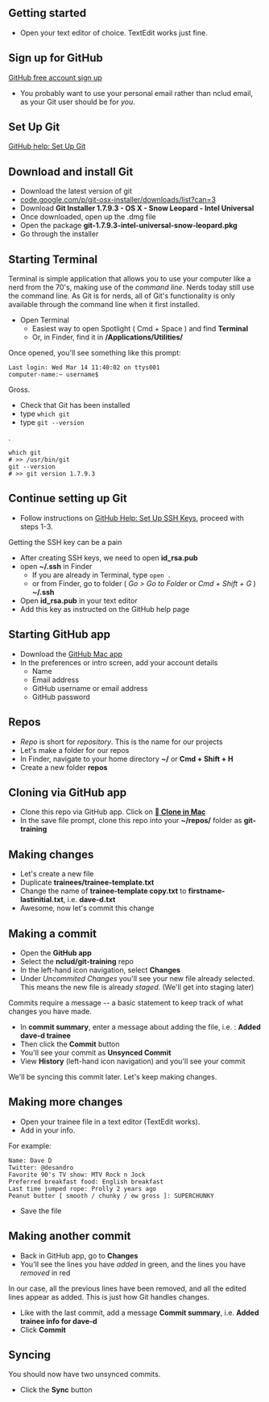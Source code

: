 ## Getting started

+ Open your text editor of choice. TextEdit works just fine.

## Sign up for GitHub

[GitHub free account sign up](https://github.com/signup/free)

+ You probably want to use your personal email rather than nclud email, as your Git user should be for _you_.

## Set Up Git

[GitHub help: Set Up Git](http://help.github.com/mac-set-up-git/)

## Download and install Git

+ Download the latest version of git
+ [code.google.com/p/git-osx-installer/downloads/list?can=3](http://code.google.com/p/git-osx-installer/downloads/list?can=3)
+ Download **Git Installer 1.7.9.3 - OS X - Snow Leopard - Intel Universal**
+ Once downloaded, open up the .dmg file
+ Open the package **git-1.7.9.3-intel-universal-snow-leopard.pkg**
+ Go through the installer

## Starting Terminal

Terminal is simple application that allows you to use your computer like a nerd from the 70's, making use of the _command line_. Nerds today still use the command line. As Git is for nerds, all of Git's functionality is only available through the command line when it first installed.

+ Open Terminal
  - Easiest way to open Spotlight ( Cmd + Space ) and find **Terminal**
  - Or, in Finder, find it in **/Applications/Utilities/**


Once opened, you'll see something like this prompt:

    Last login: Wed Mar 14 11:40:02 on ttys001
    computer-name:~ username$

Gross. 

+ Check that Git has been installed
+ type `which git`
+ type `git --version`

.

    which git
    # >> /usr/bin/git
    git --version
    # >> git version 1.7.9.3

## Continue setting up Git

+ Follow instructions on [GitHub Help: Set Up SSH Keys](http://help.github.com/mac-set-up-git/#_set_up_ssh_keys), proceed with steps 1-3.

Getting the SSH key can be a pain

+ After creating SSH keys, we need to open **id_rsa.pub**
+ open **~/.ssh** in Finder
  - If you are already in Terminal, type `open .`
  - or from Finder, go to folder ( _Go > Go to Folder_ or _Cmd + Shift + G_ ) **~/.ssh**
+ Open **id_rsa.pub** in your text editor
+ Add this key as instructed on the GitHub help page

## Starting GitHub app

+ Download the [GitHub Mac app](http://mac.github.com/)
+ In the preferences or intro screen, add your account details
  - Name
  - Email address
  - GitHub username or email address
  - GitHub password

## Repos

+ _Repo_ is short for _repository_. This is the name for our projects
+ Let's make a folder for our repos
+ In Finder, navigate to your home directory **~/** or **Cmd + Shift + H**
+ Create a new folder **repos**

## Cloning via GitHub app

+ Clone this repo via GitHub app. Click on [** Clone in Mac**](github-mac://openRepo/https://github.com/nclud/git-training)
+ In the save file prompt, clone this repo into your **~/repos/** folder as **git-training**

## Making changes

+ Let's create a new file
+ Duplicate **trainees/trainee-template.txt**
+ Change the name of **trainee-template copy.txt** to **firstname-lastinitial.txt**, i.e. **dave-d.txt**
+ Awesome, now let's commit this change

## Making a commit

+ Open the **GitHub app**
+ Select the **nclud/git-training** repo
+ In the left-hand icon navigation, select **Changes**
+ Under _Uncommited Changes_ you'll see your new file already selected. This means the new file is already _staged_. (We'll get into staging later)

Commits require a message -- a basic statement to keep track of what changes you have made.

+ In **commit summary**, enter a message about adding the file, i.e. : **Added dave-d trainee**
+ Then click the **Commit** button
+ You'll see your commit as **Unsynced Commit**
+ View **History** (left-hand icon navigation) and you'll see your commit

We'll be syncing this commit later. Let's keep making changes.

## Making more changes

+ Open your trainee file in a text editor (TextEdit works).
+ Add in your info.

For example:

    Name: Dave D
    Twitter: @desandro
    Favorite 90's TV show: MTV Rock n Jock
    Preferred breakfast food: English breakfast
    Last time jumped rope: Prolly 2 years ago
    Peanut butter [ smooth / chunky / ew gross ]: SUPERCHUNKY

+ Save the file

## Making another commit

+ Back in GitHub app, go to **Changes**
+ You'll see the lines you have _added_ in green, and the lines you have _removed_ in red

In our case, all the previous lines have been removed, and all the edited lines appear as added. This is just how Git handles changes.

+ Like with the last commit, add a message **Commit summary**, i.e. **Added trainee info for dave-d**
+ Click **Commit**

## Syncing

You should now have two unsynced commits.

+ Click the **Sync** button

